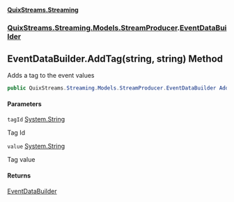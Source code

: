 #### [QuixStreams.Streaming](index.md 'index')
### [QuixStreams.Streaming.Models.StreamProducer](QuixStreams.Streaming.Models.StreamProducer.md 'QuixStreams.Streaming.Models.StreamProducer').[EventDataBuilder](EventDataBuilder.md 'QuixStreams.Streaming.Models.StreamProducer.EventDataBuilder')

## EventDataBuilder.AddTag(string, string) Method

Adds a tag to the event values

```csharp
public QuixStreams.Streaming.Models.StreamProducer.EventDataBuilder AddTag(string tagId, string value);
```
#### Parameters

<a name='QuixStreams.Streaming.Models.StreamProducer.EventDataBuilder.AddTag(string,string).tagId'></a>

`tagId` [System.String](https://docs.microsoft.com/en-us/dotnet/api/System.String 'System.String')

Tag Id

<a name='QuixStreams.Streaming.Models.StreamProducer.EventDataBuilder.AddTag(string,string).value'></a>

`value` [System.String](https://docs.microsoft.com/en-us/dotnet/api/System.String 'System.String')

Tag value

#### Returns
[EventDataBuilder](EventDataBuilder.md 'QuixStreams.Streaming.Models.StreamProducer.EventDataBuilder')